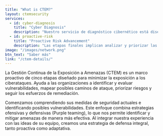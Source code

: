 ```yaml
---
title: "What is CTEM?"
layout: ctemsecurity
services:
  - id: cyber-diagnosis
    title: "Cyber Diagnosis"
    description: "Nuestro servicio de diagnóstico cibernético está diseñado para proporcionar una comprensión completa de su infraestructura de ciberseguridad actual. Al analizar a fondo sus tecnologías existentes, evaluar el alcance de sus operaciones y evaluar los riesgos que enfrenta, ofrecemos información procesable para mejorar su postura de seguridad."
  - id: proactive-risk
    title: "Proactive Risk Advancement"
    description: "Las etapas finales implican analizar y priorizar las exposiciones en función de los niveles de amenaza y la importancia de los activos, validar los métodos de ataque potenciales y los controles de seguridad, y garantizar que todos los equipos comprendan sus roles y sigan el progreso para mejorar la postura de seguridad general."
image: "/images/network.png"
btn_text: "Saber más"
link: "/ctem-details/"
---
```

La Gestión Continua de la Exposición a Amenazas (CTEM) es un marco proactivo de cinco etapas diseñado para minimizar la exposición a los ciberataques. Ayuda a las organizaciones a identificar y evaluar vulnerabilidades, mapear posibles caminos de ataque, priorizar riesgos y seguir los esfuerzos de remediación.

Comenzamos comprendiendo sus medidas de seguridad actuales e identificando posibles vulnerabilidades. Este enfoque combina estrategias ofensivas y defensivas (Purple teaming), lo que nos permite identificar y mitigar amenazas de manera más efectiva. Al integrar nuestra experiencia con las ideas de su equipo, creamos una estrategia de defensa integral, tanto proactiva como adaptativa.
